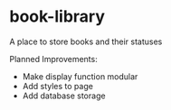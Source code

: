 # book-library

A place to store books and their statuses


Planned Improvements:
 - Make display function modular
 - Add styles to page
 - Add database storage